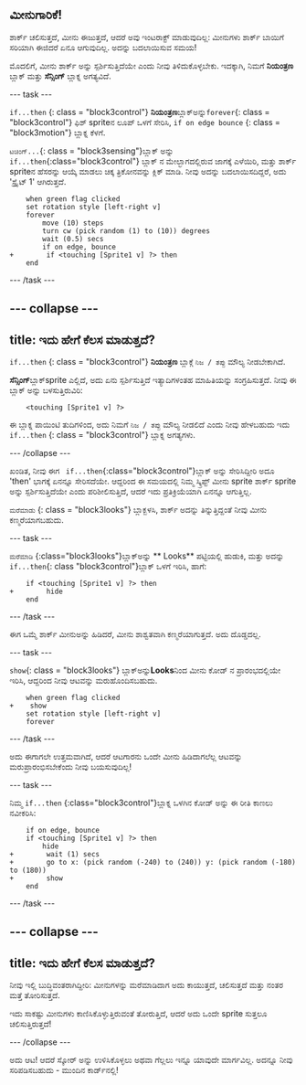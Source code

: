 ## ಮೀನುಗಾರಿಕೆ!

ಶಾರ್ಕ್ ಚಲಿಸುತ್ತದೆ, ಮೀನು ಈಜುತ್ತದೆ, ಆದರೆ ಅವು ಇಂಟರಾಕ್ಟ್ ಮಾಡುವುದಿಲ್ಲ: ಮೀನುಗಳು ಶಾರ್ಕ್ ಬಾಯಿಗೆ ಸರಿಯಾಗಿ ಈಜಿದರೆ ಏನೂ ಆಗುವುದಿಲ್ಲ. ಅದನ್ನು ಬದಲಾಯಿಸುವ ಸಮಯ!

ಮೊದಲಿಗೆ, ಮೀನು ಶಾರ್ಕ್ ಅನ್ನು ಸ್ಪರ್ಶಿಸುತ್ತಿದೆಯೇ ಎಂದು ನೀವು ತಿಳಿದುಕೊಳ್ಳಬೇಕು. ಇದಕ್ಕಾಗಿ, ನಿಮಗೆ **ನಿಯಂತ್ರಣ** ಬ್ಲಾಕ್ ಮತ್ತು **ಸೆನ್ಸಿಂಗ್** ಬ್ಲಾಕ್ನ ಅಗತ್ಯವಿದೆ.

\--- task \---

` if...then ` {: class = "block3control"} **ನಿಯಂತ್ರಣ**ಬ್ಲಾಕ್ಅನ್ನು`forever`{: class = "block3control"} ಫಿಶ್ sprite‌ನ ಲೂಪ್ ಒಳಗೆ ಸೇರಿಸಿ, `if on edge bounce` {: class = "block3motion"} ಬ್ಲಾಕ್ನ ಕೆಳಗೆ.

`ಟಚಿಂಗ್...`{: class = "block3sensing"}ಬ್ಲಾಕ್ ಅನ್ನು `if...then`{:class="block3control"} ಬ್ಲಾಕ್ ನ ಮೇಲ್ಭಾಗದಲ್ಲಿರುವ ಜಾಗಕ್ಕೆ ಎಳೆಯಿರಿ, ಮತ್ತು ಶಾರ್ಕ್ spriteನ ಹೆಸರನ್ನು ಆಯ್ಕೆ ಮಾಡಲು ಚಿಕ್ಕ ತ್ರಿಕೋನವನ್ನು ಕ್ಲಿಕ್ ಮಾಡಿ. ನೀವು ಅದನ್ನು ಬದಲಾಯಿಸದಿದ್ದರೆ, ಅದು 'ಸ್ಪ್ರೈಟ್ 1' ಆಗಿರುತ್ತದೆ.

```blocks3
    when green flag clicked
    set rotation style [left-right v]
    forever 
        move (10) steps
        turn cw (pick random (1) to (10)) degrees
        wait (0.5) secs
        if on edge, bounce
+        if <touching [Sprite1 v] ?> then
    end
```

\--- /task \---

## \--- collapse \---

## title: ಇದು ಹೇಗೆ ಕೆಲಸ ಮಾಡುತ್ತದೆ?

`if...then` {: class = "block3control"} **ನಿಯಂತ್ರಣ** ಬ್ಲಾಕ್ಗೆ `ನಿಜ / ತಪ್ಪು` ಮೌಲ್ಯ ನೀಡಬೇಕಾಗಿದೆ.

**ಸೆನ್ಸಿಂಗ್**ಬ್ಲಾಕ್sprite ಎಲ್ಲಿದೆ, ಅದು ಏನು ಸ್ಪರ್ಶಿಸುತ್ತಿದೆ ಇತ್ಯಾದಿಗಳಂತಹ ಮಾಹಿತಿಯನ್ನು ಸಂಗ್ರಹಿಸುತ್ತದೆ. ನೀವು ಈ ಬ್ಲಾಕ್ ಅನ್ನು ಬಳಸುತ್ತಿರುವಿರಿ:

```blocks3
    <touching [Sprite1 v] ?>
```

ಈ ಬ್ಲಾಕ್ನ ಪಾಯಿಂಟಿ ತುದಿಗಳಿಂದ, ಅದು ನಿಮಗೆ `ನಿಜ / ತಪ್ಪು` ಮೌಲ್ಯ ನೀಡಲಿದೆ ಎಂದು ನೀವು ಹೇಳಬಹುದು ಇದು `if...then` {: class = "block3control"} ಬ್ಲಾಕ್ನ ಅಗತ್ಯಗಳು.

\--- /collapse \---

ಖಂಡಿತ, ನೀವು ಈಗ ` if...then`{:class="block3control"}ಬ್ಲಾಕ್ ಅನ್ನು ಸೇರಿಸಿದ್ದೀರಿ ಅದೂ 'then' ಭಾಗಕ್ಕೆ ಏನನ್ನೂ ಸೇರಿಸದೆಯೇ. ಆದ್ದರಿಂದ ಈ ಸಮಯದಲ್ಲಿ ನಿಮ್ಮ ಸ್ಕ್ರಿಪ್ಟ್ ಮೀನು sprite ಶಾರ್ಕ್ sprite ಅನ್ನು ಸ್ಪರ್ಶಿಸುತ್ತಿದೆಯೇ ಎಂದು ಪರಿಶೀಲಿಸುತ್ತಿದೆ, ಆದರೆ ಇದು ಪ್ರತಿಕ್ರಿಯೆಯಾಗಿ ಏನನ್ನೂ ಆಗುತ್ತಿಲ್ಲ.

`ಮರೆಮಾಡು` {: class = "block3looks"} ಬ್ಲಾಕ್ಬಳಸಿ, ಶಾರ್ಕ್ ಅದನ್ನು ತಿನ್ನುತ್ತಿದ್ದಂತೆ ನೀವು ಮೀನು ಕಣ್ಮರೆಯಾಗಬಹುದು.

\--- task \---

`ಮರೆಮಾಡಿ` {:class="block3looks"}ಬ್ಲಾಕ್ಅನ್ನು ** Looks** ಪಟ್ಟಿಯಲ್ಲಿ ಹುಡುಕಿ, ಮತ್ತು ಅದನ್ನು `if...then`{: class "block3control"}ಬ್ಲಾಕ್ ಒಳಗೆ ಇರಿಸಿ, ಹಾಗೆ:

```blocks3
    if <touching [Sprite1 v] ?> then
+        hide
    end
```

\--- /task \---

ಈಗ ಒಮ್ಮೆ ಶಾರ್ಕ್ ಮೀನುಅನ್ನು ಹಿಡಿದರೆ, ಮೀನು ಶಾಶ್ವತವಾಗಿ ಕಣ್ಮರೆಯಾಗುತ್ತದೆ. ಅದು ದೊಡ್ಡದಲ್ಲ.

\--- task \---

`show`{: class = "block3looks"} ಬ್ಲಾಕ್ಅನ್ನು**Looks**ನಿಂದ ಮೀನು ಕೋಡ್ ನ ಪ್ರಾರಂಭದಲ್ಲಿಯೇ ಇರಿಸಿ, ಆದ್ದರಿಂದ ನೀವು ಆಟವನ್ನು ಮರುಹೊಂದಿಸಬಹುದು.

```blocks3
    when green flag clicked
+    show
    set rotation style [left-right v]
    forever
```

\--- /task \---

ಅದು ಈಗಾಗಲೇ ಉತ್ತಮವಾಗಿದೆ, ಆದರೆ ಆಟಗಾರನು ಒಂದೇ ಮೀನು ಹಿಡಿದಾಗಲೆಲ್ಲ ಆಟವನ್ನು ಮರುಪ್ರಾರಂಭಿಸಬೇಕೆಂದು ನೀವು ಬಯಸುವುದಿಲ್ಲ!

\--- task \---

ನಿಮ್ಮ `if...then` {:class="block3control"}ಬ್ಲಾಕ್ನ ಒಳಗಿನ ಕೋಡ್ ಅನ್ನು ಈ ರೀತಿ ಕಾಣಲು ನವೀಕರಿಸಿ:

```blocks3
    if on edge, bounce
    if <touching [Sprite1 v] ?> then
        hide
+        wait (1) secs
+        go to x: (pick random (-240) to (240)) y: (pick random (-180) to (180))
+        show
    end
```

\--- /task \---

## \--- collapse \---

## title: ಇದು ಹೇಗೆ ಕೆಲಸ ಮಾಡುತ್ತದೆ?

ನೀವು ಇಲ್ಲಿ ಬುದ್ಧಿವಂತರಾಗಿದ್ದೀರಿ: ಮೀನುಗಳನ್ನು ಮರೆಮಾಡಿದಾಗ ಅದು ಕಾಯುತ್ತದೆ, ಚಲಿಸುತ್ತದೆ ಮತ್ತು ನಂತರ ಮತ್ತೆ ತೋರಿಸುತ್ತದೆ.

ಇದು ಸಾಕಷ್ಟು ಮೀನುಗಳು ಕಾಣಿಸಿಕೊಳ್ಳುತ್ತಿರುವಂತೆ ತೋರುತ್ತಿದೆ, ಆದರೆ ಅದು ಒಂದೇ sprite ಸುತ್ತಲೂ ಚಲಿಸುತ್ತಿರುತ್ತದೆ!

\--- /collapse \---

ಅದು ಆಟ! ಆದರೆ ಸ್ಕೋರ್ ಅನ್ನು ಉಳಿಸಿಕೊಳ್ಳಲು ಅಥವಾ ಗೆಲ್ಲಲು ಇನ್ನೂ ಯಾವುದೇ ಮಾರ್ಗವಿಲ್ಲ. ಅದನ್ನೂ ನೀವು ಸರಿಪಡಿಸಬಹುದು - ಮುಂದಿನ ಕಾರ್ಡ್‌ನಲ್ಲಿ!